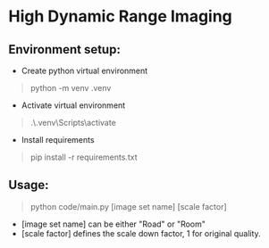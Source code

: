 # High Dynamic Range Imaging

## Environment setup:
- Create python virtual environment
> python -m venv .venv
- Activate virtual environment
> .\\.venv\Scripts\activate
- Install requirements
> pip install -r requirements.txt

## Usage:
> python code/main.py [image set name] [scale factor]

- [image set name] can be either "Road" or "Room"
- [scale factor] defines the scale down factor, 1 for original quality.